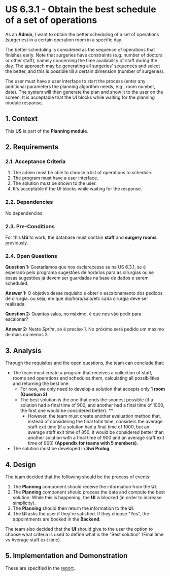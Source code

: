 # US 6.3.1 - Obtain the best schedule of a set of operations

As an **Admin**, I want to obtain the better scheduling of a set of operations (surgeries) in a certain operation room in a specific day.

The better scheduling is considered as the sequence of operations that finishes early. Note that
surgeries have constraints (e.g. number of doctors or other staff), namely concerning the time
availability of staff during the day. The approach may be generating all surgeries’ sequences and
select the better, and this is possible till a certain dimension (number of surgeries).

The user must have a user interface to start the process (enter any additional parameters the
planning algorithm needs, e.g., room number, date). The system will then generate the plan and
show it to the user on the screen. It is acceptable that the UI blocks while waiting for the planning
module response.


## 1. Context

This **US** is part of the **Planning module**.

## 2. Requirements

### 2.1. Acceptance Criteria

1. The admin must be able to choose a list of operations to schedule.
2. The program must have a user interface.
3. The solution must be shown to the user.
4. It's acceptable if the UI blocks while waiting for the response.

### 2.2. Dependencies

No dependencies

### 2.3. Pre-Conditions

For this **US** to work, the database must contain **staff** and **surgery rooms** previously.

### 2.4. Open Questions

**Question 1:** Gostaríamos que nos esclarecesse se na US 6.3.1, se é esperado pelo programa sugestões de horários para as cirurgias ou se essas sugestões já devem ser guardadas na base de dados e serem scheduled.

**Answer 1:** O objetivo desse requisito é obter o escalonamento dos pedidos de cirurgia. ou seja, em que dia/hora/sala/etc cada cirurgia deve ser realizada.

**Question 2:** Quantas salas, no máximo, é que nos vão pedir para escalonar?

**Answer 2:** Neste *Sprint*, só é preciso 1. No próximo será pedido um máximo de mais ou menos 3.

## 3. Analysis

Through the requisites and the open questions, the team can conclude that:
* The team must create a program that receives a collection of staff, rooms and operations and schedules them, calculating all possibilities and returning the best one.
    * For now, we only need to develop a solution that accepts only **1 room (Question 2)**.
    * The best solution is the one that ends the soonest possible (if a solution had a final time of 900, and another had a final time of 1000, the first one would be considered better). **
        * However, the team must create another evaluation method that, instead of considering the final total time, considers the average staff exit time (if a solution had a final time of 1000, but an average staff exit time of 850, it would be considered better than another solution with a final time of 900 and an average staff exit time of 900) **(Appendix for teams with 5 members)**.
* The solution must be developed in **Swi Prolog**.

## 4. Design

The team decided that the following should be the process of events:
1. The **Planning** component should receive the information from the **UI**.
2. The **Planning** component should process the data and compute the best solution. While this is happening, the **UI** is blocked (in order to increase simplicity).
3. The **Planning** should then return the information to the **UI**.
4. The **UI** asks the user if they're satisfied. If they choose "Yes", the appointments are booked in the **Backend**.

The team also decided that the **UI** should give to the user the option to choose what criteria is used to define what is the "Best solution" (Final time vs Average staff exit time).

## 5. Implementation and Demonstration

These are specified in the [report](Report.pdf).